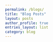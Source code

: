 ```yaml
---
permalink: /blogs/
title: "Blog Posts"
layout: posts
author_profile: true
entries_layout: list
category: blog
---
```

